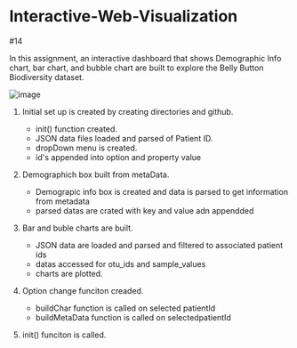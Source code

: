 # Interactive-Web-Visualization
#14


In this assignment, an interactive dashboard that shows Demographic Info chart, bar chart, and bubble chart are built to explore the Belly Button Biodiversity dataset.

![image](https://user-images.githubusercontent.com/67448948/131385184-5ca6ca03-4bfc-4c3f-8545-87ef7815610d.png)


1. Initial set up is created by creating directories and github.

    * init() function created. 
    * JSON data files loaded and parsed of Patient ID.
    * dropDown menu is created. 
    * id's appended into option and property value
2. Demographich box built from metaData. 
    * Demograpic info box is created and data is parsed to get information from metadata
    * parsed datas are crated with key and value adn appendded
3. Bar and buble charts are built.
    * JSON data are loaded and parsed and filtered to associated patient ids
    * datas accessed for otu_ids and sample_values 
    * charts are plotted. 
4. Option change funciton creaded.
    * buildChar function is called on selected patientId
    * buildMetaData function is  called on selectedpatientId
5. init() funciton is called. 
